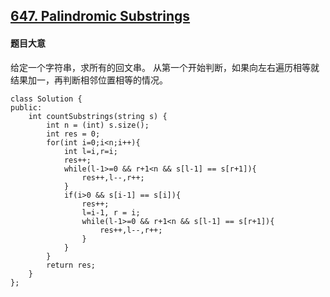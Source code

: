 ## [647. Palindromic Substrings](https://leetcode.com/problems/palindromic-substrings/)

#### 题目大意

给定一个字符串，求所有的回文串。
从第一个开始判断，如果向左右遍历相等就结果加一，再判断相邻位置相等的情况。

```
class Solution {
public:
    int countSubstrings(string s) {
        int n = (int) s.size();
        int res = 0;
        for(int i=0;i<n;i++){
            int l=i,r=i;
            res++;
            while(l-1>=0 && r+1<n && s[l-1] == s[r+1]){
                res++,l--,r++;
            }
            if(i>0 && s[i-1] == s[i]){
                res++;
                l=i-1, r = i;
                while(l-1>=0 && r+1<n && s[l-1] == s[r+1]){
                    res++,l--,r++;
                }
            }
        }
        return res;
    }
};
```
